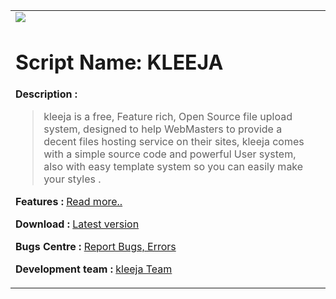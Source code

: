 <table>
<tr>
<td valign='top'>
<a href='http://www.kleeja.com/'><img src='http://media.tumblr.com/8080fdbd053a3b4f1fe37f3a45681cd6/tumblr_inline_misy7rdLc61qz4rgp.png' /></a>


<h1>Script Name: KLEEJA</h1>

<b>Description :</b>
<blockquote>kleeja is a free, Feature rich, Open Source file upload system, designed to help  WebMasters to provide a decent files hosting service on their sites, kleeja comes with a simple source code and powerful User system, also with easy template system so you can easily make your styles .<br>
</blockquote>



<b>Features :</b> <a href='http://www.kleeja.com/en/'>Read more..</a>

<b>Download :</b> <a href='http://www.kleeja.com/download/'>Latest version</a>

<b>Bugs Centre :</b> <a href='http://www.kleeja.com/bugs/'>Report Bugs, Errors</a>

<b>Development team :</b> <a href='http://www.kleeja.com/team/'>kleeja Team</a>

</td>
<td valign='top'>
<wiki:gadget url="http://www.ohloh.net/p/20881/widgets/project_basic_stats.xml" height="220"  border="1" /><br>
<wiki:gadget url="http://www.ohloh.net/p/20881/widgets/project_cocomo.xml" height="240"  border="1" /><br>
</td>
</tr>
</table>
<br />